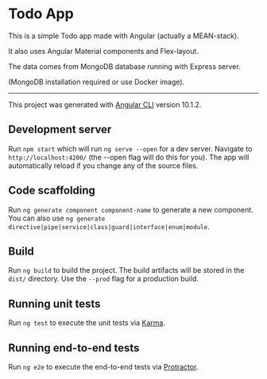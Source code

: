 # Todo App

This is a simple Todo app made with Angular (actually a MEAN-stack).

It also uses Angular Material components and Flex-layout.

The data comes from MongoDB database running with Express server.

(MongoDB installation required or use Docker image).

---

This project was generated with [Angular CLI](https://github.com/angular/angular-cli) version 10.1.2.

## Development server

Run `npm start` which will run `ng serve --open` for a dev server. Navigate to `http://localhost:4200/` (the --open flag will do this for you). The app will automatically reload if you change any of the source files.

## Code scaffolding

Run `ng generate component component-name` to generate a new component. You can also use `ng generate directive|pipe|service|class|guard|interface|enum|module`.

## Build

Run `ng build` to build the project. The build artifacts will be stored in the `dist/` directory. Use the `--prod` flag for a production build.

## Running unit tests

Run `ng test` to execute the unit tests via [Karma](https://karma-runner.github.io).

## Running end-to-end tests

Run `ng e2e` to execute the end-to-end tests via [Protractor](http://www.protractortest.org/).
